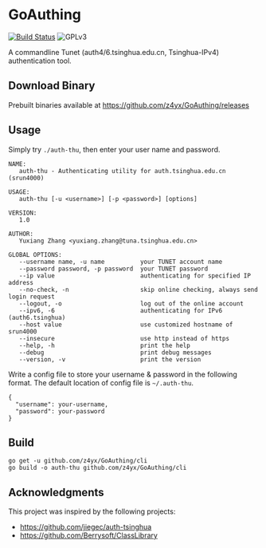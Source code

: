 # GoAuthing

[![Build Status](https://travis-ci.org/z4yx/GoAuthing.svg?branch=master)](https://travis-ci.org/z4yx/GoAuthing)
![GPLv3](https://img.shields.io/badge/license-GPLv3-blue.svg)

A commandline Tunet (auth4/6.tsinghua.edu.cn, Tsinghua-IPv4) authentication tool.

## Download Binary

Prebuilt binaries available at https://github.com/z4yx/GoAuthing/releases

## Usage

Simply try `./auth-thu`, then enter your user name and password.

```
NAME:
   auth-thu - Authenticating utility for auth.tsinghua.edu.cn (srun4000)

USAGE:
   auth-thu [-u <username>] [-p <password>] [options]

VERSION:
   1.0

AUTHOR:
   Yuxiang Zhang <yuxiang.zhang@tuna.tsinghua.edu.cn>

GLOBAL OPTIONS:
   --username name, -u name          your TUNET account name
   --password password, -p password  your TUNET password
   --ip value                        authenticating for specified IP address
   --no-check, -n                    skip online checking, always send login request
   --logout, -o                      log out of the online account
   --ipv6, -6                        authenticating for IPv6 (auth6.tsinghua)
   --host value                      use customized hostname of srun4000
   --insecure                        use http instead of https
   --help, -h                        print the help
   --debug                           print debug messages
   --version, -v                     print the version
```

Write a config file to store your username & password in the following format.
The default location of config file is `~/.auth-thu`.

```
{
  "username": your-username,
  "password": your-password
}
```

## Build

```
go get -u github.com/z4yx/GoAuthing/cli
go build -o auth-thu github.com/z4yx/GoAuthing/cli
```

## Acknowledgments

This project was inspired by the following projects:

- https://github.com/jiegec/auth-tsinghua
- https://github.com/Berrysoft/ClassLibrary
